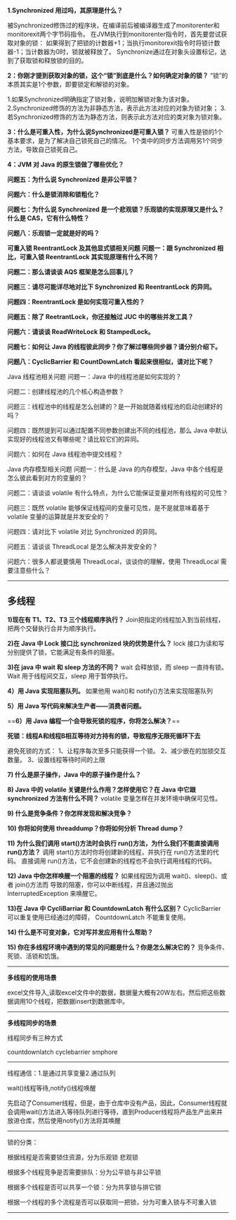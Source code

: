 **1.Synchronized 用过吗，其原理是什么？**

被Synchronized修饰过的程序块，在编译前后被编译器生成了monitorenter和monitorexit两个字节码指令。
在JVM执行到monitorenter指令时，首先要尝试获取对象的锁：
如果得到了把锁的计数器+1；当执行monitorexit指令时将锁计数器-1；当计数器为0时，锁就被释放了。
Synchronize通过在对象头设置标记，达到了获取锁和释放锁的目的。

**2：你刚才提到获取对象的锁，这个“锁”到底是什么？如何确定对象的锁？**
“锁”的本质其实是1个参数，即要锁定和解锁的对象。

1.如果Synchronized明确指定了锁对象，说明加解锁对象为该对象。
2.Synchronized修饰的方法为非静态方法，表示此方法对应的对象为锁对象；
3.若Synchronized修饰的方法为静态方法，则表示此方法对应的类对象为锁对象。

**3：什么是可重入性，为什么说Synchronized是可重入锁？**
可重入性是锁的1个基本要求，是为了解决自己锁死自己的情况。
1个类中的同步方法调用另1个同步方法，导致自己锁死自己。

**4：JVM 对 Java 的原生锁做了哪些优化？**



**问题五：为什么说 Synchronized 是非公平锁？**



**问题六：什么是锁消除和锁粗化？**



**问题七：为什么说 Synchronized 是一个悲观锁？乐观锁的实现原理又是什么？什么是 CAS，它有什么特性？**





**问题八：乐观锁一定就是好的吗？**



**可重入锁 ReentrantLock 及其他显式锁相关问题**
**问题一：跟 Synchronized 相比，可重入锁 ReentrantLock 其实现原理有什么不同？**





**问题二：那么请谈谈 AQS 框架是怎么回事儿？**





**问题三：请尽可能详尽地对比下 Synchronized 和 ReentrantLock 的异同。**





**问题四：ReentrantLock 是如何实现可重入性的？**



**问题五：除了 ReetrantLock，你还接触过 JUC 中的哪些并发工具？**



**问题六：请谈谈 ReadWriteLock 和 StampedLock。**



**问题七：如何让 Java 的线程彼此同步？你了解过哪些同步器？请分别介绍下。**



**问题八：CyclicBarrier 和 CountDownLatch 看起来很相似，请对比下呢？**



Java 线程池相关问题
问题一：Java 中的线程池是如何实现的？



问题二：创建线程池的几个核心构造参数？



问题三：线程池中的线程是怎么创建的？是一开始就随着线程池的启动创建好的吗？



问题四：既然提到可以通过配置不同参数创建出不同的线程池，那么 Java 中默认实现好的线程池又有哪些呢？请比较它们的异同。



问题六：如何在 Java 线程池中提交线程？



Java 内存模型相关问题
问题一：什么是 Java 的内存模型，Java 中各个线程是怎么彼此看到对方的变量的？



问题二：请谈谈 volatile 有什么特点，为什么它能保证变量对所有线程的可见性？



问题三：既然 volatile 能够保证线程间的变量可见性，是不是就意味着基于 volatile 变量的运算就是并发安全的？



问题四：请对比下 volatile 对比 Synchronized 的异同。



问题五：请谈谈 ThreadLocal 是怎么解决并发安全的？



问题六：很多人都说要慎用 ThreadLocal，谈谈你的理解，使用 ThreadLocal 需要注意些什么？





------------

## 多线程

**1)现在有 T1、T2、T3 三个线程顺序执行？**
Join把指定的线程加入到当前线程，把两个交替执行合并为顺序执行。

**2)在 Java 中 Lock 接口比 synchronized 块的优势是什么？**
lock 接口为读和写分别提供了锁，它能满足有条件的阻塞。

**3)在 java 中 wait 和 sleep 方法的不同？**
 wait 会释放锁，而 sleep 一直持有锁。
 Wait 用于线程间交互，sleep 用于暂停执行。

**4）用 Java 实现阻塞队列。**
如果他用 wait()和 notify()方法来实现阻塞队列

**5）用 Java 写代码来解决生产者——消费者问题。**

==**6）用 Java 编程一个会导致死锁的程序，你将怎么解决？**==

**死锁：线程A和线程B相互等待对方持有的锁，导致程序无限死循环下去**

避免死锁的方式：
1、让程序每次至多只能获得一个锁。
2、减少嵌在的加锁交互数量。
3、设置线程等待时间的上限

**7) 什么是原子操作，Java 中的原子操作是什么？**

**8) Java 中的 volatile 关键是什么作用？怎样使用它？在 Java 中它跟 synchronized 方法有什么不同？**
volatile 变量怎样在并发环境中确保可见性。

**9) 什么是竞争条件？你怎样发现和解决竞争？**

**10) 你将如何使用 threaddump？你将如何分析 Thread dump？**

**11) 为什么我们调用 start()方法时会执行 run()方法，为什么我们不能直接调用 run()方法？**
调用 start()方法时你将创建新的线程，并执行在 run()方法里的代码。
直接调用 run()方法，它不会创建新的线程也不会执行调用线程的代码。

**12) Java 中你怎样唤醒一个阻塞的线程？**
如果线程因为调用 wait()、sleep()、或者 join()方法而
导致的阻塞，你可以中断线程，并且通过抛出 InterruptedException 来唤醒它。

**13)在 Java 中 CycliBarriar 和 CountdownLatch 有什么区别？**
CyclicBarrier 可以重复使用已经通过的障碍，
CountdownLatch 不能重复使用。

**14) 什么是不可变对象，它对写并发应用有什么帮助？**

**15) 你在多线程环境中遇到的常见的问题是什么？你是怎么解决它的？**
竞争条件、死锁、活锁和饥饿。

-----



**多线程的使用场景**

excel文件导入,读取excel文件中的数据，数据量大概有20W左右。然后把这些数据调用10个线程，把数据insert到数据库中。

-----

**多线程同步的场景**

线程同步有三种方式

countdownlatch cyclebarrier smphore

---

线程通信：1.是通过共享变量2.通过队列

 wait()线程等待,notify()线程唤醒

先启动了Consumer线程，但是，由于仓库中没有产品，因此，Consumer线程就会调用wait()方法进入等待队列进行等待，直到Producer线程将产品生产出来并放进仓库，然后使用notify()方法将其唤醒

-----

锁的分类：

根据线程是否需要锁住资源，分为乐观锁 悲观锁

根据多个线程竞争是否需要排队：分为公平锁与非公平锁

根据多个线程是否可以共享一个锁：分为共享锁与排它锁

根据一个线程的多个流程是否可以获取同一把锁，分为可重入锁与不可重入锁

------

